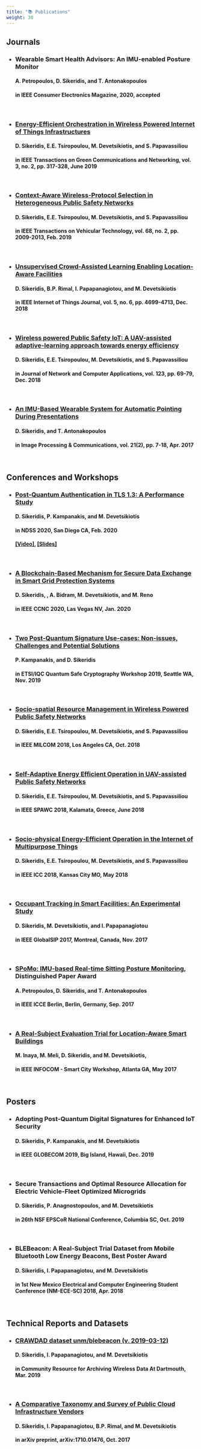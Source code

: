 ```yaml
---
title: "📚 Publications"
weight: 30
---
```


## Journals

* ### Wearable Smart Health Advisors: An IMU-enabled Posture Monitor
    #### A. Petropoulos, **D. Sikeridis**, and T. Antonakopoulos
    #### in **IEEE Consumer Electronics Magazine**, 2020, accepted 
<br />

* ### [Energy-Efficient Orchestration in Wireless Powered Internet of Things Infrastructures](https://ieeexplore.ieee.org/abstract/document/8567970)
    #### **D. Sikeridis**, E.E. Tsiropoulou, M. Devetsikiotis, and S. Papavassiliou
    #### in **IEEE Transactions on Green Communications and Networking**, vol. 3, no. 2, pp. 317-328, June 2019
<br />

* ### [Context-Aware Wireless-Protocol Selection in Heterogeneous Public Safety Networks](https://ieeexplore.ieee.org/document/8571298)
    #### **D. Sikeridis**, E.E. Tsiropoulou, M. Devetsikiotis, and S. Papavassiliou
    #### in **IEEE Transactions on Vehicular Technology**, vol. 68, no. 2, pp. 2009-2013, Feb. 2019
<br />

* ### [Unsupervised Crowd-Assisted Learning Enabling Location-Aware Facilities](https://ieeexplore.ieee.org/document/8305452)
    #### **D. Sikeridis**, B.P. Rimal, I. Papapanagiotou, and M. Devetsikiotis
    #### in **IEEE Internet of Things Journal**, vol. 5, no. 6, pp. 4699-4713, Dec. 2018
<br />

* ### [Wireless powered Public Safety IoT: A UAV-assisted adaptive-learning approach towards energy efficiency](https://www.sciencedirect.com/science/article/pii/S108480451830290X?casa_token=wH6jRZIyIp8AAAAA:eyHPuT1dusfsK-I8t-zf9oFxPgFpSWUe_WabYROkfsZGPDtTIXKoybetWj90unJ2IdeKIDk)
    #### **D. Sikeridis**, E.E. Tsiropoulou, M. Devetsikiotis, and S. Papavassiliou
    #### in **Journal of Network and Computer Applications**, vol. 123, pp. 69-79, Dec. 2018
<br />

* ### [An IMU-Based Wearable System for Automatic Pointing During Presentations](https://content.sciendo.com/view/journals/ipc/21/2/article-p7.xml)
    #### **D. Sikeridis**, and T. Antonakopoulos
    #### in **Image Processing & Communications**, vol. 21(2), pp. 7-18, Apr. 2017
<br />

## Conferences and Workshops

* ### [Post-Quantum Authentication in TLS 1.3: A Performance Study](https://www.ndss-symposium.org/ndss-paper/post-quantum-authentication-in-tls-1-3-a-performance-study/) 
    #### **D. Sikeridis**, P. Kampanakis, and M. Devetsikiotis
    #### in **NDSS 2020**, San Diego CA, Feb. 2020
    #### [[Video]](https://www.youtube.com/watch?v=1X2C1BVRw64&list=PLfUWWM-POgQuM5I1WQSlp6PF-IBsgCdlH&index=3&t=0s), [[Slides]](https://www.ndss-symposium.org/wp-content/uploads/24203-slides.pdf)
<br />

* ### [A Blockchain-Based Mechanism for Secure Data Exchange in Smart Grid Protection Systems](https://ieeexplore.ieee.org/abstract/document/9045368)
    #### **D. Sikeridis**, , A. Bidram, M. Devetsikiotis, and M. Reno
    #### in **IEEE CCNC 2020**, Las Vegas NV, Jan. 2020
<br />

* ### [Two Post-Quantum Signature Use-cases: Non-issues, Challenges and Potential Solutions](https://eprint.iacr.org/2019/1276.pdf)
    #### P. Kampanakis, and **D. Sikeridis**
    #### in **ETSI/IQC Quantum Safe Cryptography Workshop 2019**, Seattle WA, Nov. 2019
<br />

* ### [Socio-spatial Resource Management in Wireless Powered Public Safety Networks](https://ieeexplore.ieee.org/abstract/document/8599752)
    #### **D. Sikeridis**, E.E. Tsiropoulou, M. Devetsikiotis, and S. Papavassiliou
    #### in **IEEE MILCOM 2018**, Los Angeles CA, Oct. 2018
<br />

* ### [Self-Adaptive Energy Efficient Operation in UAV-assisted Public Safety Networks](https://ieeexplore.ieee.org/document/8446007)
    #### **D. Sikeridis**, E.E. Tsiropoulou, M. Devetsikiotis, and S. Papavassiliou
    #### in **IEEE SPAWC 2018**, Kalamata, Greece, June 2018
<br />

* ### [Socio-physical Energy-Efficient Operation in the Internet of Multipurpose Things](https://ieeexplore.ieee.org/document/8422423)
    #### **D. Sikeridis**, E.E. Tsiropoulou, M. Devetsikiotis, and S. Papavassiliou
    #### in **IEEE ICC 2018**, Kansas City MO, May 2018    
<br />

* ### [Occupant Tracking in Smart Facilities: An Experimental Study](https://ieeexplore.ieee.org/document/8309074)
    #### **D. Sikeridis**, M. Devetsikiotis, and I. Papapanagiotou
    #### in **IEEE GlobalSIP 2017**, Montreal, Canada, Nov. 2017
<br />

* ### [SPoMo: IMU-based Real-time Sitting Posture Monitoring](https://ieeexplore.ieee.org/document/8210574), **Distinguished Paper Award**
    #### A. Petropoulos, **D. Sikeridis**, and T. Antonakopoulos
    #### in **IEEE ICCE Berlin**, Berlin, Germany, Sep. 2017
<br />    

* ### [A Real-Subject Evaluation Trial for Location-Aware Smart Buildings](https://ieeexplore.ieee.org/document/8116393)
    #### M. Inaya, M. Meli, **D. Sikeridis**, and M. Devetsikiotis,
    #### in **IEEE INFOCOM - Smart City Workshop**, Atlanta GA, May 2017
<br />    


## Posters

* ### Adopting Post-Quantum Digital Signatures for Enhanced IoT Security
    #### **D. Sikeridis**, P. Kampanakis, and M. Devetsikiotis
    #### in **IEEE GLOBECOM 2019**, Big Island, Hawaii, Dec. 2019 
<br />

* ### Secure Transactions and Optimal Resource Allocation for Electric Vehicle-Fleet Optimized Microgrids
    #### **D. Sikeridis**, P. Anagnostopoulos, and  M. Devetsikiotis
    #### in **26th NSF EPSCoR National Conference**, Columbia SC, Oct. 2019
<br />

* ### BLEBeacon: A Real-Subject Trial Dataset from Mobile Bluetooth Low Energy Beacons, **Best Poster Award**
    #### **D. Sikeridis**, I. Papapanagiotou, and  M. Devetsikiotis
    #### in **1st New Mexico Electrical and Computer Engineering Student Conference (NM-ECE-SC) 2018**, Apr. 2018
<br />


## Technical Reports and Datasets

* ### [CRAWDAD dataset unm/blebeacon (v. 2019-03-12)](https://crawdad.org/unm/blebeacon/20190312/)
    #### **D. Sikeridis**, I. Papapanagiotou, and  M. Devetsikiotis
    #### in **Community Resource for Archiving Wireless Data At Dartmouth**,  Mar. 2019
<br />

* ### [A Comparative Taxonomy and Survey of Public Cloud Infrastructure Vendors](https://arxiv.org/abs/1710.01476)
    #### **D. Sikeridis**, I. Papapanagiotou, B.P. Rimal, and M. Devetsikiotis
    #### in **arXiv preprint**,  arXiv:1710.01476, Oct. 2017
<br />
